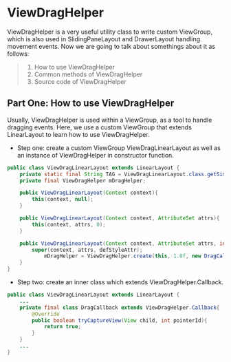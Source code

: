 ViewDragHelper
=========
ViewDragHelper is a very useful utility class to write custom ViewGroup, which is also used in SlidingPaneLayout and DrawerLayout handling movement events.
Now we are going to talk about somethings about it as follows:
> 1. How to use ViewDragHelper
> 2. Common methods of ViewDragHelper
> 3. Source code of ViewDragHelper

Part One: How to use ViewDragHelper
-----
Usually, ViewDragHelper is used within a ViewGroup, as a tool to handle dragging events. Here, we use a custom ViewGroup that extends LinearLayout to learn how to use ViewDragHelper.

+ Step one: create a custom ViewGroup ViewDragLinearLayout as well as an instance of ViewDragHelper in constructor function.
```java
public class ViewDragLinearLayout extends LinearLayout {
    private static final String TAG = ViewDragLinearLayout.class.getSimpleName();
    private final ViewDragHelper mDragHelper;

    public ViewDragLinearLayout(Context context){
        this(context, null);
    }

    public ViewDragLinearLayout(Context context, AttributeSet attrs){
        this(context, attrs, 0);
    }

    public ViewDragLinearLayout(Context context, AttributeSet attrs, int defStyleAttr){
        super(context, attrs, defStyleAttr);
            mDragHelper = ViewDragHelper.create(this, 1.0f, new DragCallback());
    }
}
```
+ Step two: create an inner class which extends ViewDragHelper.Callback.
```java
public class ViewDragLinearLayout extends LinearLayout {
    ...
    private final class DragCallback extends ViewDragHelper.Callback{
        @Override
        public boolean tryCaptureView(View child, int pointerId){
            return true;
        }
    }
    ...
}
```
